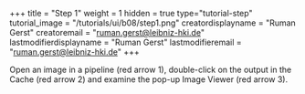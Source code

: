 +++
title = "Step 1"
weight = 1
hidden = true
type="tutorial-step"
tutorial_image = "/tutorials/ui/b08/step1.png"
creatordisplayname = "Ruman Gerst"
creatoremail = "ruman.gerst@leibniz-hki.de"
lastmodifierdisplayname = "Ruman Gerst"
lastmodifieremail = "ruman.gerst@leibniz-hki.de"
+++

Open an image in a pipeline (red arrow 1), double-click on the output in the Cache (red arrow 2) and examine the pop-up Image Viewer (red arrow 3).